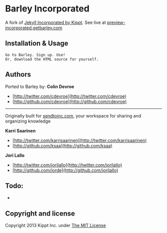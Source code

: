 # Barley Incorporated
A fork of [Jekyll Incorporated by Kippt](http://incorporated.sendtoinc.com/). See live at [preview-incorporated.getbarley.com](http://preview-incorporated.getbarley.com)

## Installation & Usage
    Go to Barley. Sign up. Use!
    Or, download the HTML source for yourself.   

## Authors

Ported to Barley by:
**Colin Devroe**
+ [http://twitter.com/cdevroe](http://twitter.com/cdevroe)
+ [http://github.com/cdevroe](http://github.com/cdevroe)

----

Originally built for [sendtoinc.com](https://sendtoinc.com), your workspace for sharing and organizing knowledge

**Karri Saarinen**

+ [http://twitter.com/karrisaarinen](http://twitter.com/karrisaarinen)
+ [http://github.com/ksaa](http://github.com/ksaa)

**Jori Lallo**

+ [http://twitter.com/jorilallo](http://twitter.com/jorilallo)
+ [http://github.com/jorde](http://github.com/jorilallo)

## Todo:

+ 

## Copyright and license

Copyright 2013 Kippt Inc. under [The MIT License ](LICENSE)

